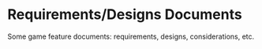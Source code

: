 # Requirements/Designs Documents

Some game feature documents: requirements, designs, considerations, etc.
